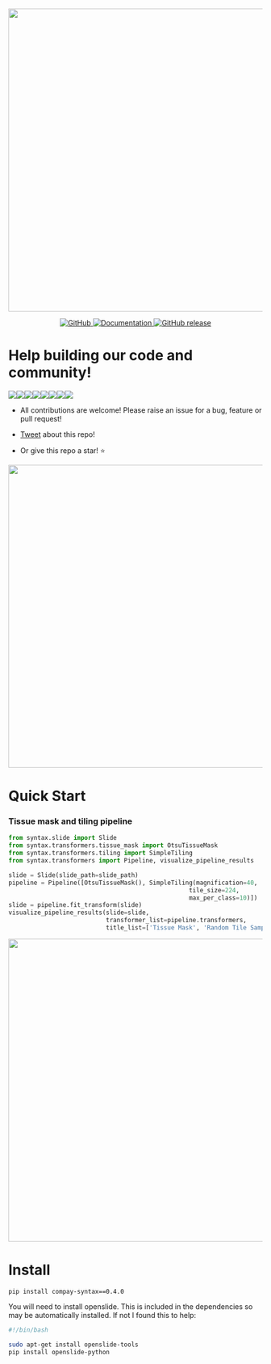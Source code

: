 <p align="center">
    <br>
    <img src="https://raw.githubusercontent.com/jgamper/compay-syntax/master/docs/source/imgs/syntax_logo_text.png?token=ADDZO4PH6CJSK5XTSC2ZLXK6ZPXRY" width="600"/>
    <br>
<p>
<p align="center">
    <a href="https://github.com/jgamper/compay-syntax/blob/master/LICENSE">
        <img alt="GitHub" src="https://img.shields.io/github/license/jgamper/compay-syntax.svg?color=blue">
    </a>
    <a href="https://jgamper.github.io/compay-syntax/">
        <img alt="Documentation" src="https://img.shields.io/website/http/jgamper.github.io/syntax.svg?down_color=red&down_message=offline&up_message=online">
    </a>
    <a href="https://github.com/jgamper/compay-syntax/releases">
        <img alt="GitHub release" src="https://img.shields.io/github/release/jgamper/compay-syntax.svg">
    </a>
</p>

# Help building our code and community!

[![](https://sourcerer.io/fame/jgamper/jgamper/compay-syntax/images/0)](https://sourcerer.io/fame/jgamper/jgamper/compay-syntax/links/0)[![](https://sourcerer.io/fame/jgamper/jgamper/compay-syntax/images/1)](https://sourcerer.io/fame/jgamper/jgamper/compay-syntax/links/1)[![](https://sourcerer.io/fame/jgamper/jgamper/compay-syntax/images/2)](https://sourcerer.io/fame/jgamper/jgamper/compay-syntax/links/2)[![](https://sourcerer.io/fame/jgamper/jgamper/compay-syntax/images/3)](https://sourcerer.io/fame/jgamper/jgamper/compay-syntax/links/3)[![](https://sourcerer.io/fame/jgamper/jgamper/compay-syntax/images/4)](https://sourcerer.io/fame/jgamper/jgamper/compay-syntax/links/4)[![](https://sourcerer.io/fame/jgamper/jgamper/compay-syntax/images/5)](https://sourcerer.io/fame/jgamper/jgamper/compay-syntax/links/5)[![](https://sourcerer.io/fame/jgamper/jgamper/compay-syntax/images/6)](https://sourcerer.io/fame/jgamper/jgamper/compay-syntax/links/6)[![](https://sourcerer.io/fame/jgamper/jgamper/compay-syntax/images/7)](https://sourcerer.io/fame/jgamper/jgamper/compay-syntax/links/7)

* All contributions are welcome! Please raise an issue for a bug, feature or pull request!

* <a href="https://twitter.com/share?" class="twitter-share-button" data-text="Check out compay-syntax for custom computational pathology pipelines! " data-url="https://github.com/jgamper/compay-syntax" data-show-count="false">Tweet</a> about this repo!

* Or give this repo a star! :star:

<p align="center">
    <img src="https://raw.githubusercontent.com/jgamper/compay-syntax/master/docs/source/imgs/star_syntax.png?token=ADDZO4PH6CJSK5XTSC2ZLXK6ZPXRY" width="600"/>
<p>

# Quick Start

### Tissue mask and tiling pipeline
```python
from syntax.slide import Slide
from syntax.transformers.tissue_mask import OtsuTissueMask
from syntax.transformers.tiling import SimpleTiling
from syntax.transformers import Pipeline, visualize_pipeline_results

slide = Slide(slide_path=slide_path)
pipeline = Pipeline([OtsuTissueMask(), SimpleTiling(magnification=40,
                                                  tile_size=224,
                                                  max_per_class=10)])
slide = pipeline.fit_transform(slide)
visualize_pipeline_results(slide=slide,
                           transformer_list=pipeline.transformers,
                           title_list=['Tissue Mask', 'Random Tile Sampling'])
```
<p align="center">
    <img src="https://raw.githubusercontent.com/jgamper/compay-syntax/master/docs/source/imgs/simple_pipeline.png?token=ADDZO4ISOOTTRG4MMPNYCXS6ZPXPS" width="600"/>
<p>

# Install

`pip install compay-syntax==0.4.0`

You will need to install openslide. This is included in the dependencies so may be automatically installed. If not I found this to help:

```bash
#!/bin/bash

sudo apt-get install openslide-tools
pip install openslide-python
```
